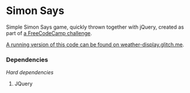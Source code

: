 # Simon Says

Simple Simon Says game, quickly thrown together with jQuery, created as part of [a FreeCodeCamp challenge](https://learn.freecodecamp.org/coding-interview-prep/take-home-projects/build-a-simon-game/).

[A running version of this code can be found on weather-display.glitch.me](https://codepen.io/Ashto/full/yovLZQ/).

### Dependencies
*Hard dependencies*
1. JQuery